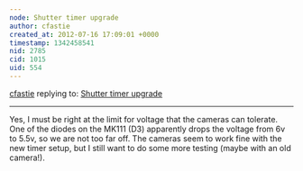 ```yaml
---
node: Shutter timer upgrade
author: cfastie
created_at: 2012-07-16 17:09:01 +0000
timestamp: 1342458541
nid: 2785
cid: 1015
uid: 554
---
```




[cfastie](../profile/cfastie) replying to: [Shutter timer upgrade](../notes/cfastie/7-12-2012/shutter-timer-upgrade)

----
Yes, I must be right at the limit for voltage that the cameras can tolerate.  One of the diodes on the MK111 (D3) apparently drops the voltage from 6v to 5.5v, so we are not too far off.  The cameras seem to work fine with the new timer setup, but I still want to do some more testing (maybe with an old camera!).